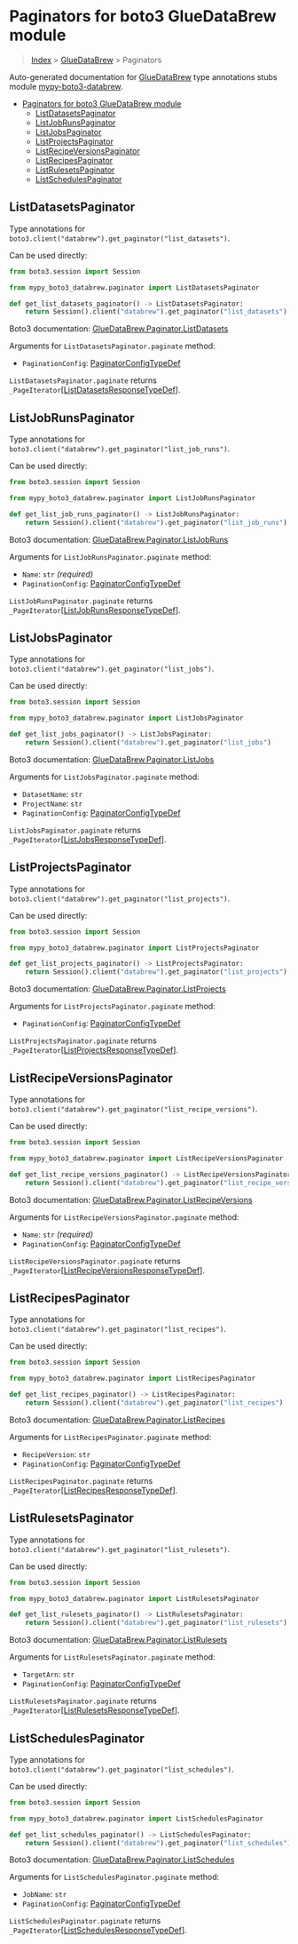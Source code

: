 <a id="paginators-for-boto3-gluedatabrew-module"></a>

# Paginators for boto3 GlueDataBrew module

> [Index](../README.md) > [GlueDataBrew](./README.md) > Paginators

Auto-generated documentation for
[GlueDataBrew](https://boto3.amazonaws.com/v1/documentation/api/latest/reference/services/databrew.html#GlueDataBrew)
type annotations stubs module
[mypy-boto3-databrew](https://pypi.org/project/mypy-boto3-databrew/).

- [Paginators for boto3 GlueDataBrew module](#paginators-for-boto3-gluedatabrew-module)
  - [ListDatasetsPaginator](#listdatasetspaginator)
  - [ListJobRunsPaginator](#listjobrunspaginator)
  - [ListJobsPaginator](#listjobspaginator)
  - [ListProjectsPaginator](#listprojectspaginator)
  - [ListRecipeVersionsPaginator](#listrecipeversionspaginator)
  - [ListRecipesPaginator](#listrecipespaginator)
  - [ListRulesetsPaginator](#listrulesetspaginator)
  - [ListSchedulesPaginator](#listschedulespaginator)

<a id="listdatasetspaginator"></a>

## ListDatasetsPaginator

Type annotations for `boto3.client("databrew").get_paginator("list_datasets")`.

Can be used directly:

```python
from boto3.session import Session

from mypy_boto3_databrew.paginator import ListDatasetsPaginator

def get_list_datasets_paginator() -> ListDatasetsPaginator:
    return Session().client("databrew").get_paginator("list_datasets")
```

Boto3 documentation:
[GlueDataBrew.Paginator.ListDatasets](https://boto3.amazonaws.com/v1/documentation/api/latest/reference/services/databrew.html#GlueDataBrew.Paginator.ListDatasets)

Arguments for `ListDatasetsPaginator.paginate` method:

- `PaginationConfig`:
  [PaginatorConfigTypeDef](./type_defs.md#paginatorconfigtypedef)

`ListDatasetsPaginator.paginate` returns
`_PageIterator`\[[ListDatasetsResponseTypeDef](./type_defs.md#listdatasetsresponsetypedef)\].

<a id="listjobrunspaginator"></a>

## ListJobRunsPaginator

Type annotations for `boto3.client("databrew").get_paginator("list_job_runs")`.

Can be used directly:

```python
from boto3.session import Session

from mypy_boto3_databrew.paginator import ListJobRunsPaginator

def get_list_job_runs_paginator() -> ListJobRunsPaginator:
    return Session().client("databrew").get_paginator("list_job_runs")
```

Boto3 documentation:
[GlueDataBrew.Paginator.ListJobRuns](https://boto3.amazonaws.com/v1/documentation/api/latest/reference/services/databrew.html#GlueDataBrew.Paginator.ListJobRuns)

Arguments for `ListJobRunsPaginator.paginate` method:

- `Name`: `str` *(required)*
- `PaginationConfig`:
  [PaginatorConfigTypeDef](./type_defs.md#paginatorconfigtypedef)

`ListJobRunsPaginator.paginate` returns
`_PageIterator`\[[ListJobRunsResponseTypeDef](./type_defs.md#listjobrunsresponsetypedef)\].

<a id="listjobspaginator"></a>

## ListJobsPaginator

Type annotations for `boto3.client("databrew").get_paginator("list_jobs")`.

Can be used directly:

```python
from boto3.session import Session

from mypy_boto3_databrew.paginator import ListJobsPaginator

def get_list_jobs_paginator() -> ListJobsPaginator:
    return Session().client("databrew").get_paginator("list_jobs")
```

Boto3 documentation:
[GlueDataBrew.Paginator.ListJobs](https://boto3.amazonaws.com/v1/documentation/api/latest/reference/services/databrew.html#GlueDataBrew.Paginator.ListJobs)

Arguments for `ListJobsPaginator.paginate` method:

- `DatasetName`: `str`
- `ProjectName`: `str`
- `PaginationConfig`:
  [PaginatorConfigTypeDef](./type_defs.md#paginatorconfigtypedef)

`ListJobsPaginator.paginate` returns
`_PageIterator`\[[ListJobsResponseTypeDef](./type_defs.md#listjobsresponsetypedef)\].

<a id="listprojectspaginator"></a>

## ListProjectsPaginator

Type annotations for `boto3.client("databrew").get_paginator("list_projects")`.

Can be used directly:

```python
from boto3.session import Session

from mypy_boto3_databrew.paginator import ListProjectsPaginator

def get_list_projects_paginator() -> ListProjectsPaginator:
    return Session().client("databrew").get_paginator("list_projects")
```

Boto3 documentation:
[GlueDataBrew.Paginator.ListProjects](https://boto3.amazonaws.com/v1/documentation/api/latest/reference/services/databrew.html#GlueDataBrew.Paginator.ListProjects)

Arguments for `ListProjectsPaginator.paginate` method:

- `PaginationConfig`:
  [PaginatorConfigTypeDef](./type_defs.md#paginatorconfigtypedef)

`ListProjectsPaginator.paginate` returns
`_PageIterator`\[[ListProjectsResponseTypeDef](./type_defs.md#listprojectsresponsetypedef)\].

<a id="listrecipeversionspaginator"></a>

## ListRecipeVersionsPaginator

Type annotations for
`boto3.client("databrew").get_paginator("list_recipe_versions")`.

Can be used directly:

```python
from boto3.session import Session

from mypy_boto3_databrew.paginator import ListRecipeVersionsPaginator

def get_list_recipe_versions_paginator() -> ListRecipeVersionsPaginator:
    return Session().client("databrew").get_paginator("list_recipe_versions")
```

Boto3 documentation:
[GlueDataBrew.Paginator.ListRecipeVersions](https://boto3.amazonaws.com/v1/documentation/api/latest/reference/services/databrew.html#GlueDataBrew.Paginator.ListRecipeVersions)

Arguments for `ListRecipeVersionsPaginator.paginate` method:

- `Name`: `str` *(required)*
- `PaginationConfig`:
  [PaginatorConfigTypeDef](./type_defs.md#paginatorconfigtypedef)

`ListRecipeVersionsPaginator.paginate` returns
`_PageIterator`\[[ListRecipeVersionsResponseTypeDef](./type_defs.md#listrecipeversionsresponsetypedef)\].

<a id="listrecipespaginator"></a>

## ListRecipesPaginator

Type annotations for `boto3.client("databrew").get_paginator("list_recipes")`.

Can be used directly:

```python
from boto3.session import Session

from mypy_boto3_databrew.paginator import ListRecipesPaginator

def get_list_recipes_paginator() -> ListRecipesPaginator:
    return Session().client("databrew").get_paginator("list_recipes")
```

Boto3 documentation:
[GlueDataBrew.Paginator.ListRecipes](https://boto3.amazonaws.com/v1/documentation/api/latest/reference/services/databrew.html#GlueDataBrew.Paginator.ListRecipes)

Arguments for `ListRecipesPaginator.paginate` method:

- `RecipeVersion`: `str`
- `PaginationConfig`:
  [PaginatorConfigTypeDef](./type_defs.md#paginatorconfigtypedef)

`ListRecipesPaginator.paginate` returns
`_PageIterator`\[[ListRecipesResponseTypeDef](./type_defs.md#listrecipesresponsetypedef)\].

<a id="listrulesetspaginator"></a>

## ListRulesetsPaginator

Type annotations for `boto3.client("databrew").get_paginator("list_rulesets")`.

Can be used directly:

```python
from boto3.session import Session

from mypy_boto3_databrew.paginator import ListRulesetsPaginator

def get_list_rulesets_paginator() -> ListRulesetsPaginator:
    return Session().client("databrew").get_paginator("list_rulesets")
```

Boto3 documentation:
[GlueDataBrew.Paginator.ListRulesets](https://boto3.amazonaws.com/v1/documentation/api/latest/reference/services/databrew.html#GlueDataBrew.Paginator.ListRulesets)

Arguments for `ListRulesetsPaginator.paginate` method:

- `TargetArn`: `str`
- `PaginationConfig`:
  [PaginatorConfigTypeDef](./type_defs.md#paginatorconfigtypedef)

`ListRulesetsPaginator.paginate` returns
`_PageIterator`\[[ListRulesetsResponseTypeDef](./type_defs.md#listrulesetsresponsetypedef)\].

<a id="listschedulespaginator"></a>

## ListSchedulesPaginator

Type annotations for
`boto3.client("databrew").get_paginator("list_schedules")`.

Can be used directly:

```python
from boto3.session import Session

from mypy_boto3_databrew.paginator import ListSchedulesPaginator

def get_list_schedules_paginator() -> ListSchedulesPaginator:
    return Session().client("databrew").get_paginator("list_schedules")
```

Boto3 documentation:
[GlueDataBrew.Paginator.ListSchedules](https://boto3.amazonaws.com/v1/documentation/api/latest/reference/services/databrew.html#GlueDataBrew.Paginator.ListSchedules)

Arguments for `ListSchedulesPaginator.paginate` method:

- `JobName`: `str`
- `PaginationConfig`:
  [PaginatorConfigTypeDef](./type_defs.md#paginatorconfigtypedef)

`ListSchedulesPaginator.paginate` returns
`_PageIterator`\[[ListSchedulesResponseTypeDef](./type_defs.md#listschedulesresponsetypedef)\].
